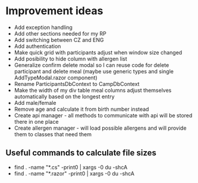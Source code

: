 # Improvement ideas

- Add exception handling
- Add other sections needed for my RP
- Add switching between CZ and ENG
- Add authentication
- Make quick grid with participants adjust when window size changed
- Add posibility to hide column with allergen list
- Generalize confirm delete modal so I can reuse code for delete participant and delete meal (maybe use generic types and single AddTypeModal.razor component)
- Rename ParticipantsDbContext to CampDbContext
- Make the width of my div table meal columns adjust themselves automatically based on the longest entry
- Add male/female 
- Remove age and calculate it from birth number instead
- Create api manager - all methods to communicate with api will be stored there in one place
- Create allergen manager - will load possible allergens and will provide them to classes that need them

## Useful commands to calculate file sizes
- find . -name "*.cs" -print0 | xargs -0 du -shcA
- find . -name "*.razor" -print0 | xargs -0 du -shcA